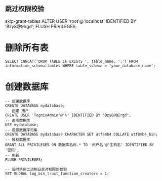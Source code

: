 ## 跳过权限校验
skip-grant-tables
ALTER USER 'root'@'localhost' IDENTIFIED BY 'Bzy8@9Irgd';
 FLUSH PRIVILEGES;

# 删除所有表
```mysql
SELECT CONCAT('DROP TABLE IF EXISTS ', table_name, ';') FROM information_schema.tables WHERE table_schema = 'your_database_name';
```

# 创建数据库
```mysql
-- 创建数据库
CREATE DATABASE mydatabase;
-- 创建 用户
CREATE USER 'TognixAdmin'@'%' IDENTIFIED BY 'Bzy8@9Irgd';
-- 选择数据库
USE mydatabase;
-- 设置数据字符集
CREATE DATABASE mydatabase CHARACTER SET utf8mb4 COLLATE utf8mb4_bin;
-- 授权数据库
GRANT ALL PRIVILEGES ON 数据库名称.* TO '用户名'@'主机名' IDENTIFIED BY '密码';
-- 刷新
FLUSH PRIVILEGES;

-- 临时禁用二进制日志对权限的校验
SET GLOBAL log_bin_trust_function_creators = 1;

```